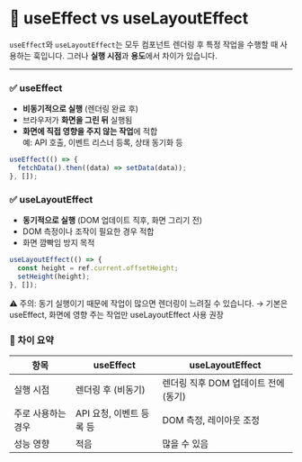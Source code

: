 # 📌 useEffect vs useLayoutEffect

`useEffect`와 `useLayoutEffect`는 모두 컴포넌트 렌더링 후 특정 작업을 수행할 때 사용하는 훅입니다. 그러나 **실행 시점**과 **용도**에서 차이가 있습니다.

---

### ✅ useEffect

- **비동기적으로 실행** (렌더링 완료 후)
- 브라우저가 **화면을 그린 뒤** 실행됨
- **화면에 직접 영향을 주지 않는 작업**에 적합  
  예: API 호출, 이벤트 리스너 등록, 상태 동기화 등

```jsx
useEffect(() => {
  fetchData().then((data) => setData(data));
}, []);
```

### ✅ useLayoutEffect

- **동기적으로 실행** (DOM 업데이트 직후, 화면 그리기 전)
- DOM 측정이나 조작이 필요한 경우 적합
- 화면 깜빡임 방지 목적

```jsx
useLayoutEffect(() => {
  const height = ref.current.offsetHeight;
  setHeight(height);
}, []);
```

⚠️ 주의: 동기 실행이기 때문에 작업이 많으면 렌더링이 느려질 수 있습니다.
→ 기본은 useEffect, 화면에 영향 주는 작업만 useLayoutEffect 사용 권장

### 🔁 차이 요약

| 항목               | useEffect                | useLayoutEffect                      |
| ------------------ | ------------------------ | ------------------------------------ |
| 실행 시점          | 렌더링 후 (비동기)       | 렌더링 직후 DOM 업데이트 전에 (동기) |
| 주로 사용하는 경우 | API 요청, 이벤트 등록 등 | DOM 측정, 레이아웃 조정              |
| 성능 영향          | 적음                     | 많을 수 있음                         |
